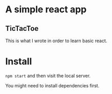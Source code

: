 # A simple react app
## TicTacToe

This is what I wrote in order to learn basic react.

# Install
```npm start``` and then visit the local server.

You might need to install dependencies first.
